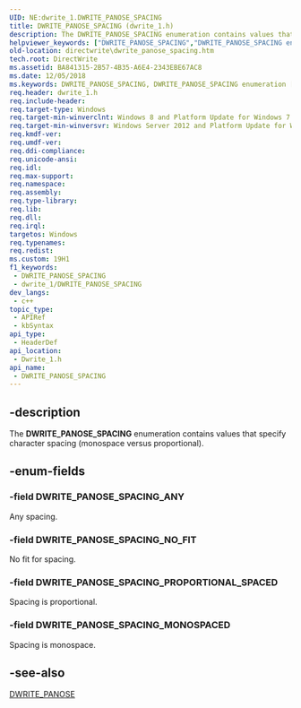 ```yaml
---
UID: NE:dwrite_1.DWRITE_PANOSE_SPACING
title: DWRITE_PANOSE_SPACING (dwrite_1.h)
description: The DWRITE_PANOSE_SPACING enumeration contains values that specify character spacing (monospace versus proportional).
helpviewer_keywords: ["DWRITE_PANOSE_SPACING","DWRITE_PANOSE_SPACING enumeration [Direct Write]","DWRITE_PANOSE_SPACING_","DWRITE_PANOSE_SPACING_ANY","DWRITE_PANOSE_SPACING_NO_FIT","DWRITE_PANOSE_SPACING_PROPORTIONAL_SPACED","directwrite.dwrite_panose_spacing","dwrite_1/DWRITE_PANOSE_SPACING","dwrite_1/DWRITE_PANOSE_SPACING_","dwrite_1/DWRITE_PANOSE_SPACING_ANY","dwrite_1/DWRITE_PANOSE_SPACING_NO_FIT","dwrite_1/DWRITE_PANOSE_SPACING_PROPORTIONAL_SPACED"]
old-location: directwrite\dwrite_panose_spacing.htm
tech.root: DirectWrite
ms.assetid: BA841315-2B57-4B35-A6E4-2343EBE67AC8
ms.date: 12/05/2018
ms.keywords: DWRITE_PANOSE_SPACING, DWRITE_PANOSE_SPACING enumeration [Direct Write], DWRITE_PANOSE_SPACING_, DWRITE_PANOSE_SPACING_ANY, DWRITE_PANOSE_SPACING_NO_FIT, DWRITE_PANOSE_SPACING_PROPORTIONAL_SPACED, directwrite.dwrite_panose_spacing, dwrite_1/DWRITE_PANOSE_SPACING, dwrite_1/DWRITE_PANOSE_SPACING_, dwrite_1/DWRITE_PANOSE_SPACING_ANY, dwrite_1/DWRITE_PANOSE_SPACING_NO_FIT, dwrite_1/DWRITE_PANOSE_SPACING_PROPORTIONAL_SPACED
req.header: dwrite_1.h
req.include-header: 
req.target-type: Windows
req.target-min-winverclnt: Windows 8 and Platform Update for Windows 7 [desktop apps only]
req.target-min-winversvr: Windows Server 2012 and Platform Update for Windows Server 2008 R2 [desktop apps only]
req.kmdf-ver: 
req.umdf-ver: 
req.ddi-compliance: 
req.unicode-ansi: 
req.idl: 
req.max-support: 
req.namespace: 
req.assembly: 
req.type-library: 
req.lib: 
req.dll: 
req.irql: 
targetos: Windows
req.typenames: 
req.redist: 
ms.custom: 19H1
f1_keywords:
 - DWRITE_PANOSE_SPACING
 - dwrite_1/DWRITE_PANOSE_SPACING
dev_langs:
 - c++
topic_type:
 - APIRef
 - kbSyntax
api_type:
 - HeaderDef
api_location:
 - Dwrite_1.h
api_name:
 - DWRITE_PANOSE_SPACING
---
```


## -description

The <b>DWRITE_PANOSE_SPACING</b> enumeration contains values that specify character spacing (monospace versus proportional).

## -enum-fields

### -field DWRITE_PANOSE_SPACING_ANY

Any spacing.

### -field DWRITE_PANOSE_SPACING_NO_FIT

No fit for spacing.

### -field DWRITE_PANOSE_SPACING_PROPORTIONAL_SPACED

Spacing is proportional.

### -field DWRITE_PANOSE_SPACING_MONOSPACED

Spacing is monospace.

## -see-also

<a href="/windows/win32/api/dwrite_1/ns-dwrite_1-dwrite_panose">DWRITE_PANOSE</a>

